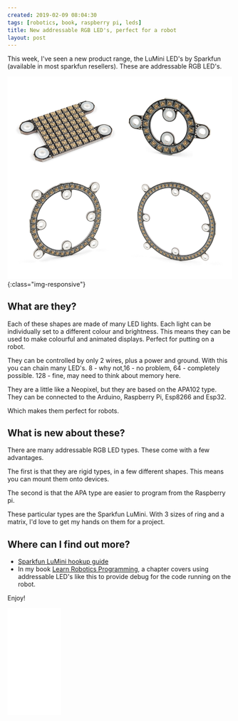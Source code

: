 ```yaml
---
created: 2019-02-09 08:04:30
tags: [robotics, book, raspberry pi, leds]
title: New addressable RGB LED's, perfect for a robot
layout: post
---
```

This week, I've seen a new product range, the LuMini LED's by Sparkfun (available in most sparkfun resellers). These are addressable RGB LED's.

![Sparkfun Lumenati](/galleries/2019-02-09-sparkfun-lumini/sparkfun-lumini.png){:class="img-responsive"}

## What are they?

Each of these shapes are made of many LED lights. Each light can be individually set to a different colour and brightness. This means they can be used to make colourful and animated displays. Perfect for putting on a robot.

They can be controlled by only 2 wires, plus a power and ground. With this you can chain many LED's. 8 - why not,16 - no problem, 64 - completely possible. 128 - fine, may need to think about memory here.

They are a little like a Neopixel, but they are based on the APA102 type. They can be connected to the Arduino, Raspberry Pi, Esp8266 and Esp32.

Which makes them perfect for robots.

## What is new about these?

There are many addressable RGB LED types. These come with a few advantages.

The first is that they are rigid types, in a few different shapes. This means you can mount them onto devices.

The second is that the APA type are easier to program from the Raspberry pi.

These particular types are the Sparkfun LuMini. With 3 sizes of ring and a matrix, I'd love to get my hands on them for a project.

## Where can I find out more?

* [Sparkfun LuMini hookup guide](https://learn.sparkfun.com/tutorials/lumini-ring-hookup-guide/all)
* In my book [Learn Robotics Programming](https://www.packtpub.com/hardware-and-creative/learn-robotics-programming), a chapter covers using addressable LED's like this to provide debug for the code running on the robot.

Enjoy!

<iframe style="width:120px;height:240px;" marginwidth="0" marginheight="0" scrolling="no" frameborder="0" src="//ws-eu.amazon-adsystem.com/widgets/q?ServiceVersion=20070822&OneJS=1&Operation=GetAdHtml&MarketPlace=GB&source=ss&ref=as_ss_li_til&ad_type=product_link&tracking_id=orionrobots-21&language=en_GB&marketplace=amazon&region=GB&placement=B00KLBTT1E&asins=B00KLBTT1E&linkId=a3c6e229219c0496ef3238dcaad4c0a3&show_border=true&link_opens_in_new_window=true"></iframe>
